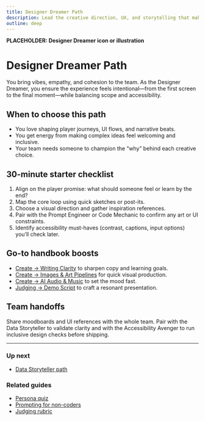 ```yaml
---
title: Designer Dreamer Path
description: Lead the creative direction, UX, and storytelling that make your game unforgettable.
outline: deep
---
```


<!-- DESIGN TODO -->
**PLACEHOLDER: Designer Dreamer icon or illustration**

# Designer Dreamer Path

You bring vibes, empathy, and cohesion to the team. As the Designer Dreamer, you ensure the experience feels intentional—from the first screen to the final moment—while balancing scope and accessibility.

## When to choose this path

- You love shaping player journeys, UI flows, and narrative beats.
- You get energy from making complex ideas feel welcoming and inclusive.
- Your team needs someone to champion the “why” behind each creative choice.

## 30-minute starter checklist

1. Align on the player promise: what should someone feel or learn by the end?
2. Map the core loop using quick sketches or post-its.
3. Choose a visual direction and gather inspiration references.
4. Pair with the Prompt Engineer or Code Mechanic to confirm any art or UI constraints.
5. Identify accessibility must-haves (contrast, captions, input options) you’ll check later.

## Go-to handbook boosts

- [Create → Writing Clarity](/create/writing-clarity) to sharpen copy and learning goals.
- [Create → Images & Art Pipelines](/create/images-art-pipelines) for quick visual production.
- [Create → AI Audio & Music](/create/ai-audio-music) to set the mood fast.
- [Judging → Demo Script](/judging/demo-script) to craft a resonant presentation.

## Team handoffs

Share moodboards and UI references with the whole team. Pair with the Data Storyteller to validate clarity and with the Accessibility Avenger to run inclusive design checks before shipping.

---

### Up next
- [Data Storyteller path](/people/paths/data-storyteller)

### Related guides
- [Persona quiz](/people/persona-quiz)
- [Prompting for non-coders](/create/prompting-for-non-coders)
- [Judging rubric](/judging/rubric)
